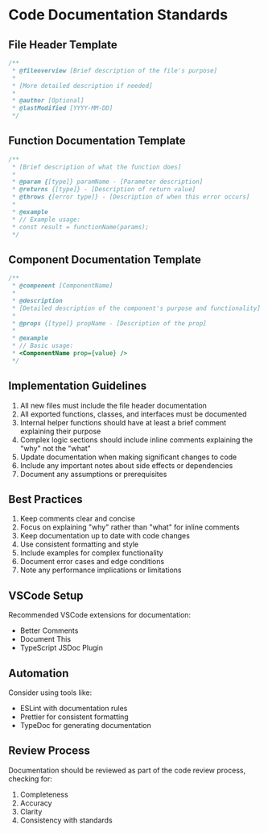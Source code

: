 # Code Documentation Standards

## File Header Template
```typescript
/**
 * @fileoverview [Brief description of the file's purpose]
 * 
 * [More detailed description if needed]
 * 
 * @author [Optional]
 * @lastModified [YYYY-MM-DD]
 */
```

## Function Documentation Template
```typescript
/**
 * [Brief description of what the function does]
 * 
 * @param {[type]} paramName - [Parameter description]
 * @returns {[type]} - [Description of return value]
 * @throws {[error type]} - [Description of when this error occurs]
 * 
 * @example
 * // Example usage:
 * const result = functionName(params);
 */
```

## Component Documentation Template
```typescript
/**
 * @component [ComponentName]
 * 
 * @description
 * [Detailed description of the component's purpose and functionality]
 * 
 * @props {[type]} propName - [Description of the prop]
 * 
 * @example
 * // Basic usage:
 * <ComponentName prop={value} />
 */
```

## Implementation Guidelines

1. All new files must include the file header documentation
2. All exported functions, classes, and interfaces must be documented
3. Internal helper functions should have at least a brief comment explaining their purpose
4. Complex logic sections should include inline comments explaining the "why" not the "what"
5. Update documentation when making significant changes to code
6. Include any important notes about side effects or dependencies
7. Document any assumptions or prerequisites

## Best Practices

1. Keep comments clear and concise
2. Focus on explaining "why" rather than "what" for inline comments
3. Keep documentation up to date with code changes
4. Use consistent formatting and style
5. Include examples for complex functionality
6. Document error cases and edge conditions
7. Note any performance implications or limitations

## VSCode Setup

Recommended VSCode extensions for documentation:
- Better Comments
- Document This
- TypeScript JSDoc Plugin

## Automation

Consider using tools like:
- ESLint with documentation rules
- Prettier for consistent formatting
- TypeDoc for generating documentation

## Review Process

Documentation should be reviewed as part of the code review process, checking for:
1. Completeness
2. Accuracy
3. Clarity
4. Consistency with standards 